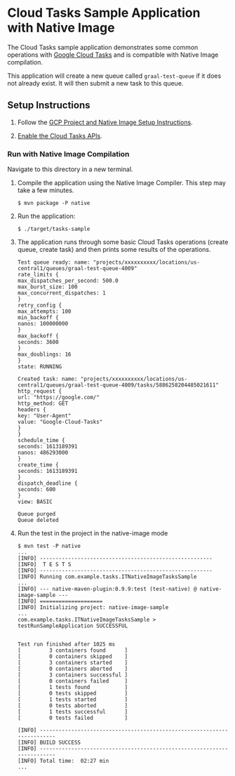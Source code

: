 # Cloud Tasks Sample Application with Native Image

The Cloud Tasks sample application demonstrates some common operations with
[Google Cloud Tasks](https://cloud.google.com/tasks) and is compatible with
Native Image compilation.

This application will create a new queue called `graal-test-queue` if it does
not already exist.
It will then submit a new task to this queue.

## Setup Instructions

1. Follow the [GCP Project and Native Image Setup Instructions](../../README.md).

2. [Enable the Cloud Tasks APIs](https://console.cloud.google.com/apis/api/cloudtasks.googleapis.com).

### Run with Native Image Compilation

Navigate to this directory in a new terminal.

1. Compile the application using the Native Image Compiler. This step may take a few minutes.

   ```
   $ mvn package -P native
   ```
    
2. Run the application:

   ```
   $ ./target/tasks-sample
   ```

3. The application runs through some basic Cloud Tasks operations (create queue, create task) and then prints some results of the operations.

   ```
   Test queue ready: name: "projects/xxxxxxxxxx/locations/us-central1/queues/graal-test-queue-4009"
   rate_limits {
   max_dispatches_per_second: 500.0
   max_burst_size: 100
   max_concurrent_dispatches: 1
   }
   retry_config {
   max_attempts: 100
   min_backoff {
   nanos: 100000000
   }
   max_backoff {
   seconds: 3600
   }
   max_doublings: 16
   }
   state: RUNNING
   
   Created task: name: "projects/xxxxxxxxxx/locations/us-central1/queues/graal-test-queue-4009/tasks/5886258204485021611"
   http_request {
   url: "https://google.com/"
   http_method: GET
   headers {
   key: "User-Agent"
   value: "Google-Cloud-Tasks"
   }
   }
   schedule_time {
   seconds: 1613189391
   nanos: 486293000
   }
   create_time {
   seconds: 1613189391
   }
   dispatch_deadline {
   seconds: 600
   }
   view: BASIC
   
   Queue purged
   Queue deleted
   ```

4. Run the test in the project in the native-image mode

   ```
   $ mvn test -P native
   ...
   [INFO] -------------------------------------------------------
   [INFO]  T E S T S
   [INFO] -------------------------------------------------------
   [INFO] Running com.example.tasks.ITNativeImageTasksSample
   ...
   [INFO] --- native-maven-plugin:0.9.9:test (test-native) @ native-image-sample ---
   [INFO] ====================
   [INFO] Initializing project: native-image-sample
   ...
   com.example.tasks.ITNativeImageTasksSample > testRunSampleApplication SUCCESSFUL
   
   
   Test run finished after 1025 ms
   [         3 containers found      ]
   [         0 containers skipped    ]
   [         3 containers started    ]
   [         0 containers aborted    ]
   [         3 containers successful ]
   [         0 containers failed     ]
   [         1 tests found           ]
   [         0 tests skipped         ]
   [         1 tests started         ]
   [         0 tests aborted         ]
   [         1 tests successful      ]
   [         0 tests failed          ]
   
   [INFO] ------------------------------------------------------------------------
   [INFO] BUILD SUCCESS
   [INFO] ------------------------------------------------------------------------
   [INFO] Total time:  02:27 min
   ...
   ```

